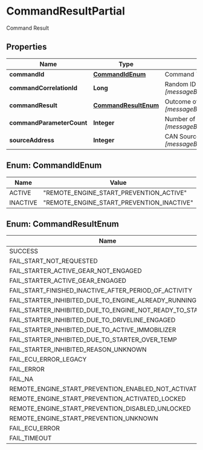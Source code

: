 

# CommandResultPartial

Command Result

## Properties

| Name | Type | Description | Notes |
|------------ | ------------- | ------------- | -------------|
|**commandId** | [**CommandIdEnum**](#CommandIdEnum) | Command  _This field represents [messageBody.applicationMessage.applicationMessage.payload.commandId]_  |  [optional] |
|**commandCorrelationId** | **Long** | Random ID supplied by the Bobcat IoTPlatform  _This field represents [messageBody.applicationMessage.applicationMessage.payload.commandCorrelationId]_  |  [optional] |
|**commandResult** | [**CommandResultEnum**](#CommandResultEnum) | Outcome of the command  _This field represents [messageBody.applicationMessage.applicationMessage.payload.commandResult]_  |  [optional] |
|**commandParameterCount** | **Integer** | Number of 64 byte parameters in theCommand  _This field represents [messageBody.applicationMessage.applicationMessage.payload.commandParameters.commandParameterCount]_  |  [optional] |
|**sourceAddress** | **Integer** | CAN Source address of the Controllerwhich requested the RESP Active (Lock)Command  _This field represents [messageBody.applicationMessage.applicationMessage.payload.commandParameters.sourceAddress]_  |  [optional] |



## Enum: CommandIdEnum

| Name | Value |
|---- | -----|
| ACTIVE | &quot;REMOTE_ENGINE_START_PREVENTION_ACTIVE&quot; |
| INACTIVE | &quot;REMOTE_ENGINE_START_PREVENTION_INACTIVE&quot; |



## Enum: CommandResultEnum

| Name | Value |
|---- | -----|
| SUCCESS | &quot;SUCCESS&quot; |
| FAIL_START_NOT_REQUESTED | &quot;FAIL_START_NOT_REQUESTED&quot; |
| FAIL_STARTER_ACTIVE_GEAR_NOT_ENGAGED | &quot;FAIL_STARTER_ACTIVE_GEAR_NOT_ENGAGED&quot; |
| FAIL_STARTER_ACTIVE_GEAR_ENGAGED | &quot;FAIL_STARTER_ACTIVE_GEAR_ENGAGED&quot; |
| FAIL_START_FINISHED_INACTIVE_AFTER_PERIOD_OF_ACTIVITY | &quot;FAIL_START_FINISHED_INACTIVE_AFTER_PERIOD_OF_ACTIVITY&quot; |
| FAIL_STARTER_INHIBITED_DUE_TO_ENGINE_ALREADY_RUNNING | &quot;FAIL_STARTER_INHIBITED_DUE_TO_ENGINE_ALREADY_RUNNING&quot; |
| FAIL_STARTER_INHIBITED_DUE_TO_ENGINE_NOT_READY_TO_START | &quot;FAIL_STARTER_INHIBITED_DUE_TO_ENGINE_NOT_READY_TO_START&quot; |
| FAIL_STARTER_INHIBITED_DUE_TO_DRIVELINE_ENGAGED | &quot;FAIL_STARTER_INHIBITED_DUE_TO_DRIVELINE_ENGAGED&quot; |
| FAIL_STARTER_INHIBITED_DUE_TO_ACTIVE_IMMOBILIZER | &quot;FAIL_STARTER_INHIBITED_DUE_TO_ACTIVE_IMMOBILIZER&quot; |
| FAIL_STARTER_INHIBITED_DUE_TO_STARTER_OVER_TEMP | &quot;FAIL_STARTER_INHIBITED_DUE_TO_STARTER_OVER_TEMP&quot; |
| FAIL_STARTER_INHIBITED_REASON_UNKNOWN | &quot;FAIL_STARTER_INHIBITED_REASON_UNKNOWN&quot; |
| FAIL_ECU_ERROR_LEGACY | &quot;FAIL_ECU_ERROR_LEGACY&quot; |
| FAIL_ERROR | &quot;FAIL_ERROR&quot; |
| FAIL_NA | &quot;FAIL_NA&quot; |
| REMOTE_ENGINE_START_PREVENTION_ENABLED_NOT_ACTIVATED | &quot;REMOTE_ENGINE_START_PREVENTION_ENABLED_NOT_ACTIVATED&quot; |
| REMOTE_ENGINE_START_PREVENTION_ACTIVATED_LOCKED | &quot;REMOTE_ENGINE_START_PREVENTION_ACTIVATED_LOCKED&quot; |
| REMOTE_ENGINE_START_PREVENTION_DISABLED_UNLOCKED | &quot;REMOTE_ENGINE_START_PREVENTION_DISABLED_UNLOCKED&quot; |
| REMOTE_ENGINE_START_PREVENTION_UNKNOWN | &quot;REMOTE_ENGINE_START_PREVENTION_UNKNOWN&quot; |
| FAIL_ECU_ERROR | &quot;FAIL_ECU_ERROR&quot; |
| FAIL_TIMEOUT | &quot;FAIL_TIMEOUT&quot; |



